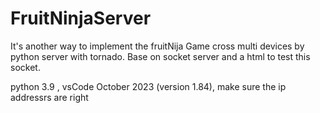 # FruitNinjaServer
It's another way to implement the fruitNija Game cross multi devices by python server with tornado.
Base on socket server and a html to test this socket.

python 3.9 , vsCode October 2023 (version 1.84), make sure the ip addressrs are right
